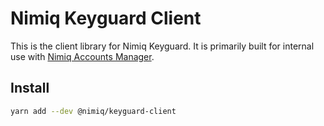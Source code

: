# Nimiq Keyguard Client

This is the client library for Nimiq Keyguard. It is primarily built for internal
use with [Nimiq Accounts Manager](https://github.com/nimiq/accounts).

## Install

```sh
yarn add --dev @nimiq/keyguard-client
```
